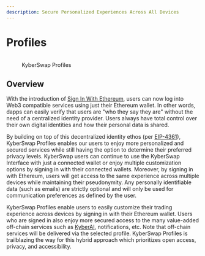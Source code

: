 ```yaml
---
description: Secure Personalized Experiences Across All Devices
---
```


# Profiles

<figure><img src="https://lh4.googleusercontent.com/gdr9QvOjtxT7gSPfrTJ9-pifVzt3abd_LP-7Tyd-KRPU0S9B3pk1Kd0i0MQwcqYb5Y8RvbthHt_CPatr2ln2Rxzb5lfDWVC2AaDfYruAYry3yDpgjlwNUo2TqhJX_DsQv0nS7SUzBKgEGR3DGjW2BQQ" alt=""><figcaption><p>KyberSwap Profiles</p></figcaption></figure>

## Overview

With the introduction of [Sign In With Ethereum](https://login.xyz/), users can now log into Web3 compatible services using just their Ethereum wallet. In other words, dapps can easily verify that users are "who they say they are" without the need of a centralized identity provider. Users always have total control over their own digital identities and how their personal data is shared.&#x20;

By building on top of this decentralized identity ethos (per [EIP-4361](https://eips.ethereum.org/EIPS/eip-4361)), KyberSwap Profiles enables our users to enjoy more personalized and secured services while still having the option to determine their preferred privacy levels. KyberSwap users can continue to use the KyberSwap Interface with just a connected wallet or enjoy multiple customization options by signing in with their connected wallets. Moreover, by signing in with Ethereum, users will get access to the same experience across multiple devices while maintaining their pseudonymity. Any personally identifiable data (such as emails) are strictly optional and will only be used for communication preferences as defined by the user.

KyberSwap Profiles enable users to easily customize their trading experience across devices by signing in with their Ethereum wallet. Users who are signed in also enjoy more secured access to the many value-added off-chain services such as [KyberAI](../../../reference/legacy/kyberai/), notifications, etc. Note that off-chain services will be delivered via the selected profile. KyberSwap Profiles is trailblazing the way for this hybrid approach which prioritizes open access, privacy, and accessibility.
